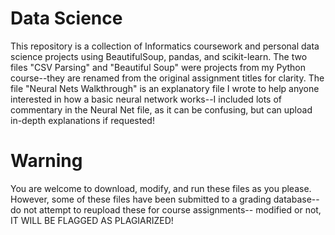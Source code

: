 # Data Science
This repository is a collection of Informatics coursework and personal data science projects using BeautifulSoup, pandas, and scikit-learn. The two files "CSV Parsing" and "Beautiful Soup" were projects from my Python course--they are renamed from the original assignment titles for clarity. The file "Neural Nets Walkthrough" is an explanatory file I wrote to help anyone interested in how a basic neural network works--I included lots of commentary in the Neural Net file, as it can be confusing, but can upload in-depth explanations if requested!

# Warning
You are welcome to download, modify, and run these files as you please. However, some of these files have been submitted to a grading database--do not attempt to reupload these for course assignments-- modified or not, IT WILL BE FLAGGED AS PLAGIARIZED!

